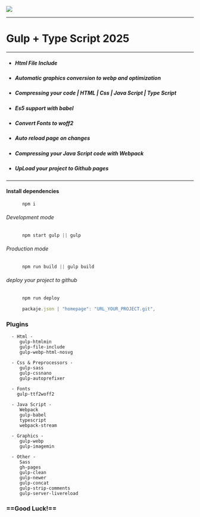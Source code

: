 ![](https://miro.medium.com/max/1400/1*FH12a2fX61aHOn39pff9vA.jpeg)

---

# Gulp + Type Script 2025

---

- ##### Html File Include
- ##### Automatic graphics conversion to webp and optimization
- ##### Compressing your code | HTML | Css | Java Script | Type Script
- ##### Es5 support with babel
- ##### Convert Fonts to woff2
- ##### Auto reload page on changes
- ##### Compressing your Java Script code with Webpack
- ##### UpLoad your project to Github pages

---

#### Install dependencies
```javascript
      npm i
```
###### Development mode
```javascript
      npm start gulp || gulp
```
###### Production mode
```javascript
      npm run build || gulp build
```
###### deploy your project to github
```javascript
      npm run deploy

      packaje.json | "homepage": "URL_YOUR_PROJECT.git",
```
### Plugins

      - Html -
         gulp-htmlmin
         gulp-file-include
         gulp-webp-html-nosvg

      - Css & Preprocessors -
         gulp-sass
         gulp-cssnano
         gulp-autoprefixer

      - Fonts
        gulp-ttf2woff2

      - Java Script -
         Webpack
         gulp-babel
         typescript
         webpack-stream

      - Graphics -
         gulp-webp
         gulp-imagemin

      - Other -
         Sass
         gh-pages
         gulp-clean
         gulp-newer
         gulp-concat
         gulp-strip-comments
         gulp-server-livereload

### ==Good Luck!==
